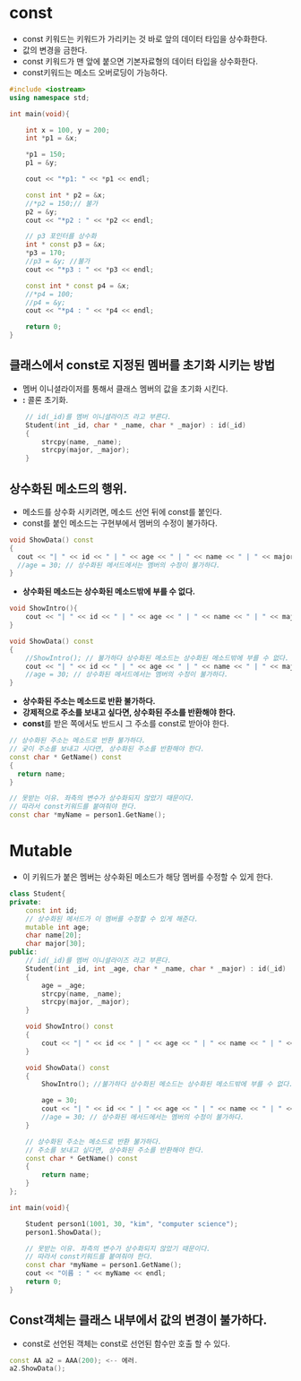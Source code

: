 # const
- const 키워드는 키워드가 가리키는 것 바로 앞의 데이터 타입을 상수화한다.
- 값의 변경을 금한다.
- const 키워드가 맨 앞에 붙으면 기본자료형의 데이터 타입을 상수화한다.
- const키워드는 메소드 오버로딩이 가능하다.

```cpp
#include <iostream>
using namespace std;

int main(void){

	int x = 100, y = 200;
	int *p1 = &x;

	*p1 = 150;
	p1 = &y;

	cout << "*p1: " << *p1 << endl;

	const int * p2 = &x;
	//*p2 = 150;// 불가
	p2 = &y;
	cout << "*p2 : " << *p2 << endl;

	// p3 포인터를 상수화
	int * const p3 = &x;
	*p3 = 170;
	//p3 = &y; //불가
	cout << "*p3 : " << *p3 << endl;

	const int * const p4 = &x;
	//*p4 = 100;
	//p4 = &y;
	cout << "*p4 : " << *p4 << endl;

	return 0;
}
```



## 클래스에서 const로 지정된 멤버를 초기화 시키는 방법
- 멤버 이니셜라이저를 통해서 클래스 멤버의 값을 초기화 시킨다.
- **:** 콜론 초기화.

```cpp
	// id(_id)를 멤버 이니셜라이즈 라고 부른다.
	Student(int _id, char * _name, char * _major) : id(_id)
	{
		strcpy(name, _name);
		strcpy(major, _major);
	}
```


## 상수화된 메소드의 행위.
- 메소드를 상수화 시키려면, 메소드 선언 뒤에 const를 붙인다.
- const를 붙인 메소드는 구현부에서 멤버의 수정이 불가하다.

```cpp
void ShowData() const
{
  cout << "| " << id << " | " << age << " | " << name << " | " << major << " | " << endl;
  //age = 30; // 상수화된 메서드에서는 멤버의 수정이 불가하다.
}
```

- **상수화된 메소드는 상수화된 메소드밖에 부를 수 없다.**

```cpp
void ShowIntro(){
	cout << "| " << id << " | " << age << " | " << name << " | " << major << " | " << endl;
}

void ShowData() const
{
	//ShowIntro(); // 불가하다 상수화된 메소드는 상수화된 메소드밖에 부를 수 없다.
	cout << "| " << id << " | " << age << " | " << name << " | " << major << " | " << endl;
	//age = 30; // 상수화된 메서드에서는 멤버의 수정이 불가하다.
}
```

- **상수화된 주소는 메소드로 반환 불가하다.**
- **강제적으로 주소를 보내고 싶다면, 상수화된 주소를 반환해야 한다.**
- **const**를 받은 쪽에서도 반드시 그 주소를 const로 받아야 한다.

```cpp
// 상수화된 주소는 메소드로 반환 불가하다.
// 궂이 주소를 보내고 시다면, 상수화된 주소를 반환해야 한다.
const char * GetName() const
{  
  return name;
}

// 못받는 이유. 좌측의 변수가 상수화되지 않았기 때문이다.
// 따라서 const키워드를 붙여줘야 한다.
const char *myName = person1.GetName();
```


# Mutable
- 이 키워드가 붙은 멤버는 상수화된 메소드가 해당 멤버를 수정할 수 있게 한다.

```cpp
class Student{
private:
	const int id;
	// 상수화된 메서드가 이 멤버를 수정할 수 있게 해준다.
	mutable int age;
	char name[20];
	char major[30];
public:
	// id(_id)를 멤버 이니셜라이즈 라고 부른다.
	Student(int _id, int _age, char * _name, char * _major) : id(_id)
	{
		age = _age;
		strcpy(name, _name);
		strcpy(major, _major);
	}

	void ShowIntro() const
	{
		cout << "| " << id << " | " << age << " | " << name << " | " << major << " | " << endl;
	}

	void ShowData() const
	{
		ShowIntro(); //불가하다 상수화된 메소드는 상수화된 메소드밖에 부를 수 없다.

		age = 30;
		cout << "| " << id << " | " << age << " | " << name << " | " << major << " | " << endl;
		//age = 30; // 상수화된 메서드에서는 멤버의 수정이 불가하다.
	}

	// 상수화된 주소는 메소드로 반환 불가하다.
	// 주소를 보내고 싶다면, 상수화된 주소를 반환해야 한다.
	const char * GetName() const
	{  
		return name;
	}
};

int main(void){

	Student person1(1001, 30, "kim", "computer science");
	person1.ShowData();

	// 못받는 이유. 좌측의 변수가 상수화되지 않았기 때문이다.
	// 따라서 const키워드를 붙여줘야 한다.
	const char *myName = person1.GetName();
	cout << "이름 : " << myName << endl;
	return 0;
}
```


## Const객체는 클래스 내부에서 값의 변경이 불가하다.
- const로 선언된 객체는 const로 선언된 함수만 호출 할 수 있다.

```cpp
const AA a2 = AAA(200); <-- 에러.
a2.ShowData();
```
